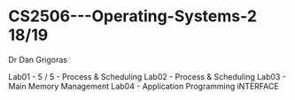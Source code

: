 # CS2506---Operating-Systems-2 18/19

Dr Dan Grigoras 

Lab01 - 5 / 5 - Process & Scheduling
Lab02 - Process & Scheduling
Lab03 - Main Memory Management
Lab04 - Application Programming iNTERFACE
